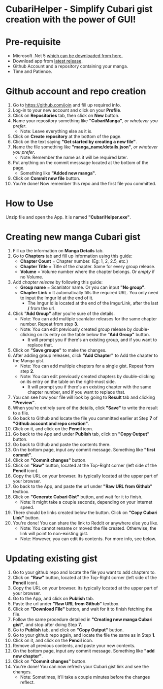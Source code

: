 # CubariHelper - Simplify Cubari gist creation with the power of GUI!

# Pre-requisite

* Microsoft .Net 5 [which can be downloaded from here.](https://dotnet.microsoft.com/download/dotnet/5.0)
* Download app from [latest release](https://github.com/Jacekun/CubariHelper/releases/latest).
* Github Account and a repository containing your manga.
* Time and Patience.

# Github account and repo creation

1. Go to https://github.com/join and fill up required info.
2. Log-in to your new account and click on your **Profile**.
3. Click on **Repositories** tab, then click on **New** button.
4. Name your repository something like **"CubariManga"**, *or whatever you prefer*.
    * Note: Leave everything else as it is.
5. Click on **Create repository** at the bottom of the page.
6. Click on the text saying **"Get started by creating a new file"**.
7. Name the file something like **"manga_name/details.json"**, *or whatever you prefer*.
    * Note: Remember the name as it will be required later.
8. Put anything on the commit messsage located at the bottom of the page.
    * Something like **"Added new manga"**.
9. Click on **Commit new file**  button.
10. You're done! Now remember this repo and the first file you committed.

# How to Use

Unzip file and open the App. It is named **"CubariHelper.exe"**.

# Creating new manga Cubari gist
1. Fill up the information on **Manga Details** tab.
2. Go to **Chapters** tab and fill up information using this guide:
    * **Chapter Count** = Chapter number. (Eg: 1, 2, 2.5, etc.)
    * **Chapter Title** = Title of the chapter. Same for every group release.
    * **Volume** = Volume number where the chapter belongs. Or *empty* if no Volume.
3. Add *chapter release* by following this guide:
    * **Group name** = Scanlator name. Or you can input **"No group"**.
    * **Chapter Link** = It automatically fills the required URL. You only need to input the Imgur Id at the end of it.
      * The Imgur Id is located at the end of the ImgurLink, after the last **/** from the url.
4. Click **"Add Group"** after you're sure of the details.
    * Note: You can add multiple scanlator releases for the same chapter number. Repeat from step **3**.
    * Note: You can edit previously created group release by double-clicking on its entry on the table below the **"Add Group"** button.
      * It will prompt you if there's an existing group, and if you want to replace that.
5. Click on **"Save groups"** to make the changes.
6. After adding group releases, click **"Add Chapter"** to Add the chapter to the Manga gist.
    * Note: You can add multiple chapters for a single gist. Repeat from step **2**.
    * Note: You can edit previously created chapters by double-clicking on its entry on the table on the right-most side.
      * It will prompt you if there's an existing chapter with the same chapter number, and if you want to replace that.
7. You can see how your file will look by going to **Result** tab and clicking **"Preview"**.
8. When you're entirely sure of the details, click **"Save"** to write the result to a file.
9. Go back to Github and locate the file you committed earlier at Step **7** of **"Github account and repo creation"**.
10. Click on it, and click on the **Pencil** icon.
11. Go back to the App and under **Publish** tab, click on **"Copy Output"** button.
12. Go back to Github and paste the contents there.
13. On the bottom page, input any commit message. Something like **"first commit"**.
14. Click on **"Commit changes"** button.
15. Click on **"Raw"** button, located at the Top-Right corner (left side of the **Pencil** icon).
16. Copy the URL on your browser. Its typically located at the upper part of your browser.
17. Go back to the App, and paste the url under **"Raw URL from Github"** textbox.
18. Click on **"Generate Cubari Gist"** button, and wait for it to finish.
    * Note: It might take a couple seconds, depending on your internet speed.
19. There should be links created below the button. Click on **"Copy Cubari Link"** button.
20. You're done! You can share the link to Reddit or anywhere else you like.
    * Note: You cannot rename or moved the file created. Otherwise, the link will point to non-existing gist.
    * Note: However, you can edit its contents. For more info, see below.

# Updating existing gist
1. Go to your github repo and locate the file you want to add chapters to.
2. Click on **"Raw"** button, located at the Top-Right corner (left side of the **Pencil** icon).
3. Copy the URL on your browser. Its typically located at the upper part of your browser.
4. Go to the App, and click on **Publish** tab.
5. Paste the url under **"Raw URL from Github"** textbox.
6. Click on **"Download File"** button, and wait for it to finish fetching the file.
7. Follow the same procedure detailed in **"Creating new manga Cubari gist"**, and stop after doing Step **7**.
8. Go to **Publish** tab, and click on **"Copy Output"** button.
9. Go to your github repo again, and locate the file the same as in Step **1**.
10. Click on it, and click on the **Pencil** icon.
11. Remove all previous contents, and paste your new contents.
12. On the bottom page, input any commit message. Something like **"add new chapter"**.
13. Click on **"Commit changes"** button.
14. You're done! You can now refresh your Cubari gist link and see the changes.
    * Note: Sometimes, it'll take a couple minutes before the changes reflect.